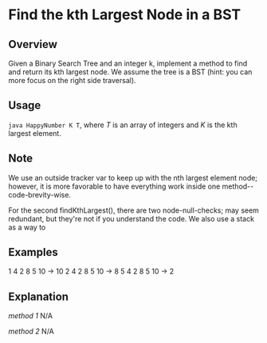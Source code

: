 # Find the kth Largest Node in a BST

Overview
---
Given a Binary Search Tree and an integer k, implement a method to find and return 
its kth largest node. We assume the tree is a BST (hint: you can more focus on the 
right side traversal).

Usage
---
`java HappyNumber K T`, where _T_ is an array of integers and _K_ is the kth 
largest element.

Note
---
We use an outside tracker var to keep up with the nth largest element node; 
however, it is more favorable to have everything work inside one method--
code-brevity-wise. 

For the second findKthLargest(), there are two node-null-checks; may seem 
redundant, but they're not if you understand the code. We also use a 
stack as a way to 

Examples
---
1 4 2 8 5 10 -> 10
2 4 2 8 5 10 -> 8
5 4 2 8 5 10 -> 2

Explanation
---
_method 1_
N/A

_method 2_
N/A
